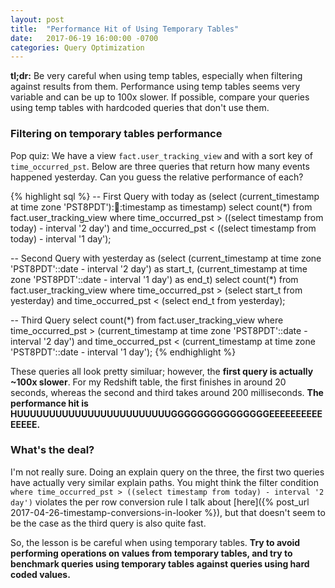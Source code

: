```yaml
---
layout: post
title:  "Performance Hit of Using Temporary Tables"
date:   2017-06-19 16:00:00 -0700
categories: Query Optimization
---
```


**tl;dr:** Be very careful when using temp tables, especially when filtering against results from them. Performance using temp tables seems very variable and can be up to 100x slower. If possible, compare your queries using temp tables with hardcoded queries that don't use them.

### Filtering on temporary tables performance

Pop quiz: We have a view `fact.user_tracking_view` and with a sort key of `time_occurred_pst`. Below are three queries that return how many events happened yesterday. Can you guess the relative performance of each?

{% highlight sql %}
-- First Query
with today as (select (current_timestamp at time zone 'PST8PDT')::date::timestamp as timestamp)
select count(*) from fact.user_tracking_view 
where time_occurred_pst > ((select timestamp from today) - interval '2 day')
and time_occurred_pst < ((select timestamp from today) - interval '1 day');

-- Second Query
with yesterday as (select (current_timestamp at time zone 'PST8PDT'::date - interval '2 day') as start_t, (current_timestamp at time zone 'PST8PDT'::date - interval '1 day') as end_t)
select count(*) from fact.user_tracking_view
where time_occurred_pst > (select start_t from yesterday)
and time_occurred_pst <  (select end_t from yesterday);

-- Third Query
select count(*) from fact.user_tracking_view 
where time_occurred_pst > (current_timestamp at time zone 'PST8PDT'::date - interval '2 day')
and time_occurred_pst < (current_timestamp at time zone 'PST8PDT'::date - interval '1 day');
{% endhighlight %}

These queries all look pretty similuar; however, the **first query is actually ~100x slower**. For my Redshift table, the first finishes in around 20 seconds, whereas the second and third takes around 200 milliseconds. **The performance hit is HUUUUUUUUUUUUUUUUUUUUUUUUGGGGGGGGGGGGGGGEEEEEEEEEEEEEEE.**

### What's the deal?

I'm not really sure. Doing an explain query on the three, the first two queries have actually very similar explain paths. You might think the filter condition `where time_occurred_pst > ((select timestamp from today) - interval '2 day')` violates the per row conversion rule I talk about [here]({% post_url 2017-04-26-timestamp-conversions-in-looker %}), but that doesn't seem to be the case as the third query is also quite fast.

So, the lesson is be careful when using temporary tables. **Try to avoid performing operations on values from temporary tables, and try to benchmark queries using temporary tables against queries using hard coded values.**

